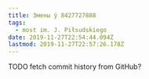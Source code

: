 ```yaml
---
title: Змены ў 8427727888
tags:
  - most im. J. Piłsudskiego
date: 2019-11-27T22:54:44.094Z
lastmod: 2019-11-27T22:57:26.178Z
---
```


TODO fetch commit history from GitHub?
